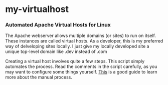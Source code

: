 # my-virtualhost

### Automated Apache Virtual Hosts for Linux

The Apache webserver allows multiple domains (or sites) to run on itself. These instances are called virtual hosts. As a developer, this is my preferred way of delveloping sites locally. I just give my locally developed site a unique top-level domain like .dev instead of .com 

Creating a virtual host involves quite a few steps. This script simply automates the process. Read the comments in the script carefully, as you may want to configure some things yourself. [This](https://www.digitalocean.com/community/tutorials/how-to-set-up-apache-virtual-hosts-on-ubuntu-14-04-lts) is a good guide to learn more about the manual process. 